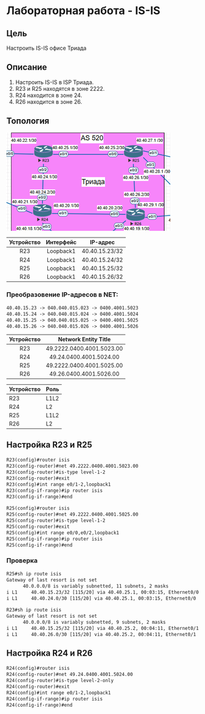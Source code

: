 # Лабораторная работа - IS-IS
## Цель
Настроить IS-IS офисе Триада

## Описание
1. Настроить IS-IS в ISP Триада.
2. R23 и R25 находятся в зоне 2222.
3. R24 находится в зоне 24.
4. R26 находится в зоне 26.

## Топология
![alt text](https://github.com/V1RaJ97/OTUS-NE/blob/00461f1e5707bca46131d3c5755e697065ff9b3d/Professional/Labs/IS-IS/triada.png)

| Устройство | Интерфейс |    IP-адрес    |
| :--------: | :-------: | :------------: |
| R23        | Loopback1 | 40.40.15.23/32 |
| R24        | Loopback1 | 40.40.15.24/32 |
| R25        | Loopback1 | 40.40.15.25/32 |
| R26        | Loopback1 | 40.40.15.26/32 |


### Преобразовение IP-адресов в NET:

```
40.40.15.23 -> 040.040.015.023 -> 0400.4001.5023
40.40.15.24 -> 040.040.015.024 -> 0400.4001.5024
40.40.15.25 -> 040.040.015.025 -> 0400.4001.5025
40.40.15.26 -> 040.040.015.026 -> 0400.4001.5026
```


| Устройство |   Network Entity Title    |
| :--------: | :-----------------------: |
| R23        | 49.2222.0400.4001.5023.00 |
| R24        | 49.24.0400.4001.5024.00   |
| R25        | 49.2222.0400.4001.5025.00 |
| R26        | 49.26.0400.4001.5026.00   |

| Устройство | Роль |
| :--------- | :--- |
| R23        | L1L2 |
| R24        | L2   |
| R25        | L1L2 |
| R26        | L2   |

## Настройка R23 и R25
```
R23(config)#router isis
R23(config-router)#net 49.2222.0400.4001.5023.00
R23(config-router)#is-type level-1-2
R23(config-router)#exit
R23(config)#int range e0/1-2,loopback1
R23(config-if-range)#ip router isis
R23(config-if-range)#end
```
```
R25(config)#router isis
R25(config-router)#net 49.2222.0400.4001.5025.00
R25(config-router)#is-type level-1-2
R25(config-router)#exit
R25(config)#int range e0/0,e0/2,loopback1
R25(config-if-range)#ip router isis
R25(config-if-range)#end
```
### Проверка
```
R25#sh ip route isis
Gateway of last resort is not set
      40.0.0.0/8 is variably subnetted, 11 subnets, 2 masks
i L1     40.40.15.23/32 [115/20] via 40.40.25.1, 00:03:15, Ethernet0/0
i L1     40.40.24.0/30 [115/20] via 40.40.25.1, 00:03:15, Ethernet0/0
```
```
R23#sh ip route isis
Gateway of last resort is not set
      40.0.0.0/8 is variably subnetted, 9 subnets, 2 masks
i L1     40.40.15.25/32 [115/20] via 40.40.25.2, 00:04:11, Ethernet0/1
i L1     40.40.26.0/30 [115/20] via 40.40.25.2, 00:04:11, Ethernet0/1
```
## Настройка R24 и R26
```
R24(config)#router isis
R24(config-router)#net 49.24.0400.4001.5024.00
R24(config-router)#is-type level-2-only
R24(config-router)#exit
R24(config)#int range e0/1-2,loopback1
R24(config-if-range)#ip router isis
R24(config-if-range)#end
```
```

```
